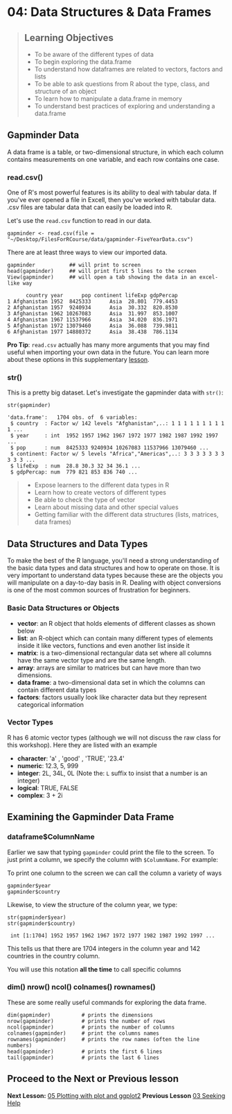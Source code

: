 04: Data Structures & Data Frames
================================

> ## Learning Objectives 
> - To be aware of the different types of data
> - To begin exploring the data.frame
> - To understand how dataframes are related to vectors, factors and lists
> - To be able to ask questions from R about the type, class, and structure of an object
> - To learn how to manipulate a data.frame in memory
> - To understand best practices of exploring and understanding a data.frame 

## Gapminder Data

A data frame is a table, or two-dimensional structure, in which each column contains measurements on one variable, and each row contains one case. 


### read.csv()

One of R's most powerful features is its ability to deal with tabular data. If you've ever opened a file in Excell, then you've worked with tabular data. .csv files are tabular data that can easily be loaded into R.

Let's use the `read.csv` function to read in our data.

~~~{.r}
gapminder <- read.csv(file = "~/Desktop/FilesForRCourse/data/gapminder-FiveYearData.csv")
~~~

There are at least three ways to view our imported data.

~~~{.r}
gapminder			## will print to screen
head(gapminder)		## will print first 5 lines to the screen
View(gapminder)		## will open a tab showing the data in an excel-like way
~~~

~~~{.output}
      country year      pop continent lifeExp gdpPercap
1 Afghanistan 1952  8425333      Asia  28.801  779.4453
2 Afghanistan 1957  9240934      Asia  30.332  820.8530
3 Afghanistan 1962 10267083      Asia  31.997  853.1007
4 Afghanistan 1967 11537966      Asia  34.020  836.1971
5 Afghanistan 1972 13079460      Asia  36.088  739.9811
6 Afghanistan 1977 14880372      Asia  38.438  786.1134
~~~


**Pro Tip**: `read.csv` actually has many more arguments that you may find useful when importing your own data in the future. You can learn more about these options in this supplementary [lesson](01-supp-read-write-csv.html).


### str()
This is a pretty big dataset. Let's investigate the gapminder data with `str()`:


~~~{.r}
str(gapminder)
~~~

~~~{.output}
'data.frame':	1704 obs. of  6 variables:
 $ country  : Factor w/ 142 levels "Afghanistan",..: 1 1 1 1 1 1 1 1 1 1 ...
 $ year     : int  1952 1957 1962 1967 1972 1977 1982 1987 1992 1997 ...
 $ pop      : num  8425333 9240934 10267083 11537966 13079460 ...
 $ continent: Factor w/ 5 levels "Africa","Americas",..: 3 3 3 3 3 3 3 3 3 3 ...
 $ lifeExp  : num  28.8 30.3 32 34 36.1 ...
 $ gdpPercap: num  779 821 853 836 740 ...
~~~

> * Expose learners to the different data types in R
> * Learn how to create vectors of different types
> * Be able to check the type of vector
> * Learn about missing data and other special values
> * Getting familiar with the different data structures (lists, matrices, data frames)

## Data Structures and Data Types
To make the best of the R language, you'll need a strong understanding of the basic data types and data structures and how to operate on those. It is very important to understand data types because these are the objects you will manipulate on a day-to-day basis in R. Dealing with object conversions is one of the most common sources of frustration for beginners.

### Basic Data Structures or Objects

- **vector**: an R object that holds elements of different classes as shown below
- **list**: an R-object which can contain many different types of elements inside it like vectors, functions and even another list inside it
- **matrix**: is a two-dimensional rectangular data set where all columns have the same  vector type and are the same length. 
- **array**: arrays are similar to matrices but can have more than two dimensions.
- **data frame**: a two-dimensional data set in which the columns can contain different data types
- **factors**: factors usually look like character data but they represent categorical information

### Vector Types

R has 6 atomic vector types (although we will not discuss the raw class for this workshop). Here they are listed with an example

- **character**: 'a' , 'good' , 'TRUE', '23.4'
- **numeric**: 12.3, 5, 999
- **integer**: 2L, 34L, 0L (Note the: `L` suffix to insist that a number is an integer)
- **logical**: TRUE, FALSE
- **complex**: 3 + 2i


## Examining the Gapminder Data Frame

### dataframe$ColumnName
Earlier we saw that typing `gapminder` could print the file to the screen. To just print a column, we specify the column with `$ColumnName`. For example:

To print one column to the screen we can call the column a variety of ways

~~~{.r}
gapminder$year
gapminder$country
~~~

Likewise, to view the structure of the column year, we type:

~~~{.r}
str(gapminder$year)
str(gapminder$country)
~~~

~~~{.output}
 int [1:1704] 1952 1957 1962 1967 1972 1977 1982 1987 1992 1997 ...
~~~

This tells us that there are 1704 integers in the column year and 142 countries in the country column. 

You will use this notation **all the time** to call specific columns


### dim() nrow() ncol() colnames() rownames()
These are some really useful commands for exploring the data frame.

~~~{.r}
dim(gapminder) 			# prints the dimensions
nrow(gapminder)			# prints the number of rows
ncol(gapminder)			# prints the number of columns
colnames(gapminder)		# print the columns names
rownames(gapminder)		# prints the row names (often the line numbers)
head(gapminder)			# prints the first 6 lines
tail(gapminder)			# prints the last 6 lines
~~~

## Proceed to the Next or Previous lesson
**Next Lesson:** [05 Plotting with plot and ggplot2](https://github.com/raynamharris/R_Intro_for_Bioinformatics/blob/master/05-plotting.md) 
**Previous Lesson** [03 Seeking Help](https://github.com/raynamharris/R_Intro_for_Bioinformatics/blob/master/03-seeking-help.md)  
